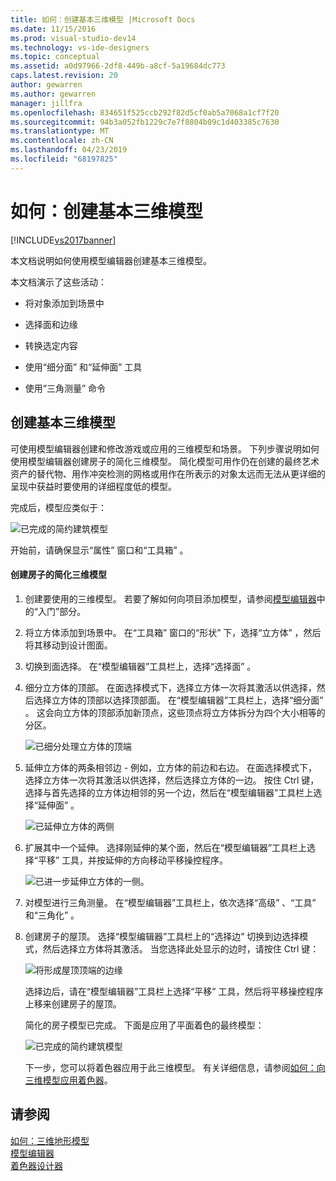 ```yaml
---
title: 如何：创建基本三维模型 |Microsoft Docs
ms.date: 11/15/2016
ms.prod: visual-studio-dev14
ms.technology: vs-ide-designers
ms.topic: conceptual
ms.assetid: a0d97966-2df8-449b-a8cf-5a19684dc773
caps.latest.revision: 20
author: gewarren
ms.author: gewarren
manager: jillfra
ms.openlocfilehash: 834651f525ccb292f82d5cf0ab5a7068a1cf7f20
ms.sourcegitcommit: 94b3a052fb1229c7e7f8804b09c1d403385c7630
ms.translationtype: MT
ms.contentlocale: zh-CN
ms.lasthandoff: 04/23/2019
ms.locfileid: "68197825"
---
```

# <a name="how-to-create-a-basic-3-d-model"></a>如何：创建基本三维模型
[!INCLUDE[vs2017banner](../includes/vs2017banner.md)]

本文档说明如何使用模型编辑器创建基本三维模型。  
  
 本文档演示了这些活动：  
  
- 将对象添加到场景中  
  
- 选择面和边缘  
  
- 转换选定内容  
  
- 使用“细分面”  和“延伸面”  工具  
  
- 使用“三角测量”  命令  
  
## <a name="creating-a-basic-3-d-model"></a>创建基本三维模型  
 可使用模型编辑器创建和修改游戏或应用的三维模型和场景。 下列步骤说明如何使用模型编辑器创建房子的简化三维模型。 简化模型可用作仍在创建的最终艺术资产的替代物、用作冲突检测的网格或用作在所表示的对象太远而无法从更详细的呈现中获益时要使用的详细程度低的模型。  
  
 完成后，模型应类似于：  
  
 ![已完成的简约建筑模型](../designers/media/gfx-model-demo-house-final.png "gfx_model_demo_house_final")  
  
 开始前，请确保显示“属性”  窗口和“工具箱”  。  
  
#### <a name="to-create-a-simplified-3-d-model-of-a-house"></a>创建房子的简化三维模型  
  
1. 创建要使用的三维模型。 若要了解如何向项目添加模型，请参阅[模型编辑器](../designers/model-editor.md)中的“入门”部分。  
  
2. 将立方体添加到场景中。 在“工具箱”  窗口的“形状”  下，选择“立方体”  ，然后将其移动到设计图面。  
  
3. 切换到面选择。 在“模型编辑器”工具栏上，选择“选择面”  。  
  
4. 细分立方体的顶部。 在面选择模式下，选择立方体一次将其激活以供选择，然后选择立方体的顶部以选择顶部面。 在“模型编辑器”工具栏上，选择“细分面”  。 这会向立方体的顶部添加新顶点，这些顶点将立方体拆分为四个大小相等的分区。  
  
    ![已细分处理立方体的顶端](../designers/media/gfx-model-demo-house-subdiv.png "gfx_model_demo_house_subdiv")  
  
5. 延伸立方体的两条相邻边 - 例如，立方体的前边和右边。 在面选择模式下，选择立方体一次将其激活以供选择，然后选择立方体的一边。 按住 Ctrl 键，选择与首先选择的立方体边相邻的另一个边，然后在“模型编辑器”工具栏上选择“延伸面”  。  
  
    ![已延伸立方体的两侧](../designers/media/gfx-model-demo-house-extrude.png "gfx_model_demo_house_extrude")  
  
6. 扩展其中一个延伸。 选择刚延伸的某个面，然后在“模型编辑器”工具栏上选择“平移”  工具，并按延伸的方向移动平移操控程序。  
  
    ![已进一步延伸立方体的一侧。](../designers/media/gfx-model-demo-house-extend.png "gfx_model_demo_house_extrude")  
  
7. 对模型进行三角测量。 在“模型编辑器”工具栏上，依次选择“高级”  、“工具”  和“三角化”  。  
  
8. 创建房子的屋顶。 选择“模型编辑器”工具栏上的“选择边”  切换到边选择模式，然后选择立方体将其激活。 当您选择此处显示的边时，请按住 Ctrl 键：  
  
    ![将形成屋顶顶端的边缘](../designers/media/gfx-model-demo-house-edges.png "gfx_model_demo_house_edges")  
  
    选择边后，请在“模型编辑器”工具栏上选择“平移”  工具，然后将平移操控程序上移来创建房子的屋顶。  
  
   简化的房子模型已完成。 下面是应用了平面着色的最终模型：  
  
   ![已完成的简约建筑模型](../designers/media/gfx-model-demo-house-final.png "gfx_model_demo_house_final")  
  
   下一步，您可以将着色器应用于此三维模型。 有关详细信息，请参阅[如何：向三维模型应用着色器](../designers/how-to-apply-a-shader-to-a-3-d-model.md)。  
  
## <a name="see-also"></a>请参阅  
 [如何：三维地形模型](../designers/how-to-model-3-d-terrain.md)   
 [模型编辑器](../designers/model-editor.md)   
 [着色器设计器](../designers/shader-designer.md)
